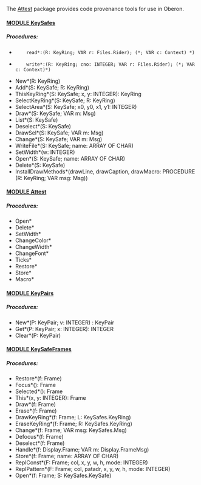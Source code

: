 The [Attest](./Attest/README.md) package provides code provenance tools for use in Oberon.


#### [MODULE KeySafes](https://github.com/io-core/Attest/blob/main/KeySafes.Mod)
##### Procedures:
*         read*:(R: KeyRing; VAR r: Files.Rider); (*; VAR c: Context) *)
*         write*:(R: KeyRing; cno: INTEGER; VAR r: Files.Rider); (*; VAR c: Context)*)
* New*(R: KeyRing)
* Add*(S: KeySafe; R: KeyRing)
* ThisKeyRing*(S: KeySafe; x, y: INTEGER): KeyRing
* SelectKeyRing*(S: KeySafe; R: KeyRing)
* SelectArea*(S: KeySafe; x0, y0, x1, y1: INTEGER)
* Draw*(S: KeySafe; VAR m: Msg)
* List*(S: KeySafe)
* Deselect*(S: KeySafe)
* DrawSel*(S: KeySafe; VAR m: Msg)
* Change*(S: KeySafe; VAR m: Msg)
* WriteFile*(S: KeySafe; name: ARRAY OF CHAR)
* SetWidth*(w: INTEGER)
* Open*(S: KeySafe; name: ARRAY OF CHAR)
* Delete*(S: KeySafe)
* InstallDrawMethods*(drawLine, drawCaption, drawMacro: PROCEDURE (R: KeyRing; VAR msg: Msg))

#### [MODULE Attest](https://github.com/io-core/Attest/blob/main/Attest.Mod)
##### Procedures:
* Open*
* Delete*
* SetWidth*
* ChangeColor*
* ChangeWidth*
* ChangeFont*
* Ticks*
* Restore*
* Store*
* Macro*

#### [MODULE KeyPairs](https://github.com/io-core/Attest/blob/main/KeyPairs.Mod)
##### Procedures:
* New*(P: KeyPair; v: INTEGER) : KeyPair
* Get*(P: KeyPair; x: INTEGER): INTEGER
* Clear*(P: KeyPair)

#### [MODULE KeySafeFrames](https://github.com/io-core/Attest/blob/main/KeySafeFrames.Mod)
##### Procedures:
* Restore*(f: Frame)
* Focus*(): Frame
* Selected*(): Frame
* This*(x, y: INTEGER): Frame
* Draw*(f: Frame)
* Erase*(f: Frame)
* DrawKeyRing*(f: Frame; L: KeySafes.KeyRing)
* EraseKeyRing*(f: Frame; R: KeySafes.KeyRing)
* Change*(f: Frame; VAR msg: KeySafes.Msg)
* Defocus*(f: Frame)
* Deselect*(f: Frame)
* Handle*(f: Display.Frame; VAR m: Display.FrameMsg)
* Store*(f: Frame; name: ARRAY OF CHAR)
* ReplConst*(F: Frame; col, x, y, w, h, mode: INTEGER)
* ReplPattern*(F: Frame; col, patadr, x, y, w, h, mode: INTEGER)
* Open*(f: Frame; S: KeySafes.KeySafe)
